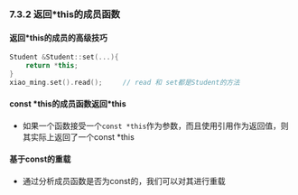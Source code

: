 ### 7.3.2 返回*this的成员函数

#### 返回*this的成员的高级技巧

```C++
Student &Student::set(...){
    return *this;
}
xiao_ming.set().read();		// read 和 set都是Student的方法
```

#### const \*this的成员函数返回\*this

* 如果一个函数接受一个`const *this`作为参数，而且使用引用作为返回值，则其实际上返回了一个const *this

#### 基于const的重载

* 通过分析成员函数是否为const的，我们可以对其进行重载

